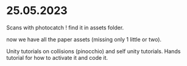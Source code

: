 # 25.05.2023

Scans with photocatch ! find it in assets folder.

now we have all the paper assets (missing only 1 little or two).

Unity tutorials on collisions (pinocchio) and self unity tutorials.
Hands tutorial for how to activate it and code it.
